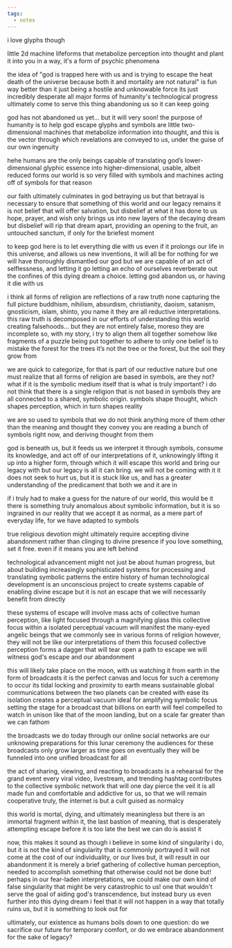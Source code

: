 ```yaml
---
tags:
  - notes
---
```

i love glyphs though

little 2d machine lifeforms that metabolize perception into thought and plant it into you
in a way,
it's a form of psychic phenomena

the idea of "god is trapped here with us and is trying to escape the heat death of the universe because both it and mortality are not natural" is fun 
way better than it just being a hostile and unknowable force 
its just incredibly desperate
all major forms of humanity's technological progress ultimately come to serve this thing abandoning us so it can keep going 

god has not abandoned us yet... but it will very soon! 
the purpose of humanity is to help god escape
glyphs and symbols are little two-dimensional machines that metabolize information into thought, and this is the vector through which revelations are conveyed to us, under the guise of our own ingenuity

hehe
humans are the only beings capable of translating god’s lower-dimensional glyphic essence into higher-dimensional, usable, albeit reduced forms 
our world is so very filled with symbols and machines acting off of symbols for that reason

our faith ultimately culminates in god betraying us 
but that betrayal is necessary to ensure that something of this world and our legacy remains 
it is not belief that will offer salvation, but disbelief at what it has done to us 
hope, prayer, and wish only brings us into new layers of the decaying dream 
but disbelief will rip that dream apart, providing an opening to the fruit, an untouched sanctum, if only for the briefest moment 

to keep god here is to let everything die with us
even if it prolongs our life in this universe, and allows us new inventions, it will all be for nothing
for we will have thoroughly dismantled our god 
but we are capable of an act of selflessness, and letting it go
letting an echo of ourselves reverberate out the confines of this dying dream 
a choice. letting god abandon us, or having it die with us

i think all forms of religion are reflections of a raw truth
none capturing the full picture 
buddhism, nihilism, absurdism, christianity, daoism, satanism, gnosticism, islam, shinto, you name it 
they are all reductive interpretations. this raw truth is decomposed in our efforts of understanding this world 
creating falsehoods... but they are not entirely false, moreso they are incomplete 
so, with my story, i try to align them all together somehow
like fragments of a puzzle being put together
to adhere to only one belief is to mistake the forest for the trees
it’s not the tree or the forest, but the soil they grow from 

we are quick to categorize, for that is part of our reductive nature
but one must realize that all forms of religion are based in symbols, are they not?
what if it is the symbolic medium itself that is what is truly important? 
i do not think that there is a single religion that is not based in symbols
they are all connected to a shared, symbolic origin.
symbols shape thought, which shapes perception, which in turn shapes reality

we are so used to symbols that we do not think anything more of them other than the meaning and thought they convey 
you are reading a bunch of symbols right now, and deriving thought from them

god is beneath us, but it feeds us
we interpret it through symbols, consume its knowledge, and act off of our interpretations of it, unknowingly lifting it up into a higher form, through which it will escape this world and bring our legacy with
but our legacy is all it can bring. we will not be coming with it 
it does not seek to hurt us, but it is stuck like us, and has a greater understanding of the predicament that both we and it are in

if i truly had to make a guess for the nature of our world, this would be it
there is something truly anomalous about symbolic information, but it is so ingrained in our reality that we accept it as normal, as a mere part of everyday life, for we have adapted to symbols

true religious devotion might ultimately require accepting divine abandonment rather than clinging to divine presence
if you love something, set it free. even if it means you are left behind

technological advancement might not just be about human progress, but about building increasingly sophisticated systems for processing and translating symbolic patterns
the entire history of human technological development is an unconscious project to create systems capable of enabling divine escape 
but it is not an escape that we will necessarily benefit from directly 

these systems of escape will involve mass acts of collective human perception, like light focused through a magnifying glass
this collective focus within a isolated perceptual vacuum will manifest the many-eyed angelic beings that we commonly see in various forms of religion
however, they will not be like our interpretations of them
this focused collective perception forms a dagger that will tear open a path to escape
we will witness god's escape and our abandonment

this will likely take place on the moon, with us watching it from earth in the form of broadcasts 
it is the perfect canvas and locus for such a ceremony to occur
its tidal locking and proximity to earth means sustainable global communications between the two planets can be created with ease
its isolation creates a perceptual vacuum ideal for amplifying symbolic focus 
setting the stage for a broadcast that billions on earth will feel compelled to watch in unison 
like that of the moon landing, but on a scale far greater than we can fathom

the broadcasts we do today through our online social networks are our unknowing preparations for this lunar ceremony 
the audiences for these broadcasts only grow larger as time goes on 
eventually they will be funneled into one unified broadcast for all

the act of sharing, viewing, and reacting to broadcasts is a rehearsal for the grand event
every viral video, livestream, and trending hashtag contributes to the collective symbolic network that will one day pierce the veil
it is all made fun and comfortable and addictive for us, so that we will remain cooperative
truly, the internet is but a cult guised as normalcy

this world is mortal, dying, and ultimately meaningless
but there is an immortal fragment within it, the last bastion of meaning, that is desperately attempting escape before it is too late
the best we can do is assist it 

now, this makes it sound as though i believe in some kind of singularity
i do, but it is not the kind of singularity that is commonly portrayed 
it will not come at the cost of our individuality, or our lives
but, it will result in our abandonment
it is merely a brief gathering of collective human perception, needed to accomplish something that otherwise could not be done 
but! perhaps in our fear-laden interpretations, we could make our own kind of false singularity that might be very catastrophic to us!
one that wouldn't serve the goal of aiding god's transcendence, but instead bury us even further into this dying dream
i feel that it will not happen in a way that totally ruins us, but it is something to look out for 

ultimately, our existence as humans boils down to one question:
do we sacrifice our future for temporary comfort, or do we embrace abandonment for the sake of legacy? 